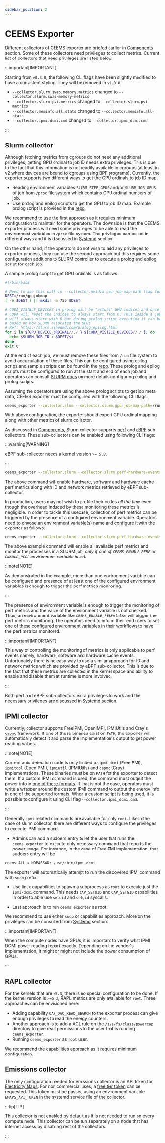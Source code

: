```yaml
---
sidebar_position: 2
---
```


# CEEMS Exporter

Different collectors of CEEMS exporter are briefed earlier in
[Components](../components/ceems-exporter.md) section. Some of these collectors need
privileges to collect metrics. Current list of collectors that need privileges are
listed below.

:::important[IMPORTANT]

Starting from `v0.3.0`, the following CLI flags have been slightly modified to have
a consistent styling. They will be removed in `v1.0.0`.

- `--collector.slurm.swap.memory.metrics` changed to `--collector.slurm.swap-memory-metrics`
- `--collector.slurm.psi.metrics` changed to `--collector.slurm.psi-metrics`
- `--collector.meminfo.all.stats` changed to `--collector.meminfo.all-stats`
- `--collector.ipmi.dcmi.cmd` changed to `--collector.ipmi_dcmi.cmd`

:::

## Slurm collector

Although fetching metrics from cgroups do not need any additional privileges, getting
GPU ordinal to job ID needs extra privileges. This is due to the fact that this
information is not readily available in cgroups (at least in v2 where devices are
bound to cgroups using BPF programs). Currently, the exporter supports two different
ways to get the GPU ordinals to job ID map.

- Reading environment variables `SLURM_STEP_GPUS` and/or `SLURM_JOB_GPUS` of job from
`/proc` file system which contains GPU ordinal numbers of job.
- Use prolog and epilog scripts to get the GPU to job ID map. Example prolog script
is provided in the [repo](https://github.com/mahendrapaipuri/ceems/tree/main/etc/slurm).

We recommend to use the first approach as it requires minimum configuration to maintain
for the operators. The downside is that the CEEMS exporter process will need some
privileges to be able to read the environment variables in `/proc` file system. The
privileges can be set in different ways and it is discussed in [Systemd](./systemd.md)
section.

On the other hand, if the operators do not wish to add any privileges to exporter
process, they can use the second approach but this requires some configuration additions
to SLURM controller to execute a prolog and epilog script for each job.

<!-- A sample prolog script to get job meta data is as follows:

```bash
#!/bin/bash

# Need to use this path in --collector.slurm.job-props-path flag for ceems_exporter
DEST=/run/slurmjobprops
[ -e $DEST ] || mkdir -m 755 $DEST

# Important to keep the order as SLURM_JOB_USER SLURM_JOB_ACCOUNT SLURM_JOB_NODELIST
echo $SLURM_JOB_USER $SLURM_JOB_ACCOUNT $SLURM_JOB_NODELIST > $DEST/$SLURM_JOB_ID
exit 0 
``` -->

A sample prolog script to get GPU ordinals is as follows:

```bash
#!/bin/bash

# Need to use this path in --collector.nvidia.gpu-job-map-path flag for ceems_exporter
DEST=/run/gpujobmap
[ -e $DEST ] || mkdir -m 755 $DEST

# CUDA_VISIBLE_DEVICES in prolog will be "actual" GPU indices and once job starts
# CUDA will reset the indices to always start from 0. Thus inside a job, CUDA_VISIBLE_DEVICES
# will always start with 0 but during prolog script execution it can be any ordinal index
# based on how SLURM allocated the GPUs
# Ref: https://slurm.schedmd.com/prolog_epilog.html
for i in ${GPU_DEVICE_ORDINAL//,/ } ${CUDA_VISIBLE_DEVICES//,/ }; do
  echo $SLURM_JOB_ID > $DEST/$i
done
exit 0 
```

At the end of each job, we must remove these files from `/run` file system to avoid
accumulation of these files. This can be configured using epilog scrips and sample
scripts can be found in the [repo](https://github.com/mahendrapaipuri/ceems/tree/main/etc/slurm/epilog.d).
These prolog and epilog scripts must be configured to run at the start and end of each
job and operators can consult [SLURM docs](https://slurm.schedmd.com/prolog_epilog.html)
on more details configuring epilog and prolog scripts.

Assuming the operators are using the above prolog scripts to get job meta data, CEEMS
exporter must be configured with the following CLI flags:

```bash
ceems_exporter --collector.slum --collector.slurm.gpu-job-map-path=/run/gpujobmap
```

With above configuration, the exporter should export GPU ordinal mapping
along with other metrics of slurm collector.

As discussed in [Components](../components/ceems-exporter.md#slurm-collector), Slurm
collector supports [perf](../components/ceems-exporter.md#perf-sub-collector) and
[eBPF](../components/ceems-exporter.md#ebpf-sub-collector) sub-collectors. These
sub-collectors can be enabled using following CLI flags:

:::warning[WARNING]

eBPF sub-collector needs a kernel version `>= 5.8`.

:::

```bash
ceems_exporter --collector.slurm --collector.slurm.perf-hardware-events --collector.slurm.perf-software-events --collector.slurm.perf-hardware-cache-events --collector.slurm.io-metrics --collector.slurm.network-metrics
```

The above command will enable hardware, software and hardware cache perf metrics along
with IO and network metrics retrieved by eBPF sub-collector.

In production, users may not wish to profile their codes _all the time_ even though
the overhead induced by these monitoring these metrics is negligible. In order to
tackle this usecase, collection of perf metrics can be triggered by the presence of
a configured environment variable. Operators need to choose an environment variable(s)
name and configure it with the exporter as follows:

```bash
ceems_exporter --collector.slurm --collector.slurm.perf-hardware-events --collector.slurm.perf-software-events --collector.slurm.perf-hardware-cache-events --collector.slurm.perf-env-var=CEEMS_ENABLE_PERF --collector.slurm.perf-env-var=ENABLE_PERF
```

The above example command will enable all available perf metrics and monitor the processes
in a SLURM job, _only if one of `CEEMS_ENABLE_PERF` or `ENABLE_PERF` environment variable is set_.

:::note[NOTE]

As demonstrated in the example, more than one environment variable can be configured and
presence of at least one of the configured environment variables is enough to trigger
the perf metrics monitoring.

:::

The presence of environment variable is enough to trigger the monitoring of perf metrics and
the value of the environment variable is not checked. Thus, an environment variable like
`CEEMS_ENABLE_PERF=false` will trigger the perf metrics monitoring. The operators need to
inform their end users to set one of these configured environment variables in their
workflows to have the perf metrics monitored.

:::important[IMPORTANT]

This way of controlling the monitoring of metrics is only applicable to perf events namely,
hardware, software and hardware cache events. Unfortunately there is no easy way to use a
similar approach for IO and network metrics which are provided by eBPF sub-collector. This
is due to the fact that these metrics are collected in the kernel space and ability to
enable and disable them at runtime is more involved.

:::

Both perf and eBPF sub-collectors extra privileges to work and the necessary privileges
are discussed in [Systemd](./systemd.md) section.

## IPMI collector

Currently, collector supports FreeIPMI, OpenIMPI, IPMIUtils and Cray's [`capmc`](https://cray-hpe.github.io/docs-csm/en-10/operations/power_management/cray_advanced_platform_monitoring_and_control_capmc/)
framework. If one of these binaries exist on `PATH`, the exporter will automatically
detect it and parse the implementation's output to get power reading values.

:::note[NOTE]

Current auto detection mode is only limited to `ipmi-dcmi` (FreeIPMI), `ipmitool`
(OpenIPMI), `ipmiutil` (IPMIUtils) and `capmc` (Cray) implementations. These binaries
must be on `PATH` for the exporter to detect them. If a custom IPMI command is used,
the command must output the power info in
[one of these formats](https://github.com/mahendrapaipuri/ceems/blob/c031e0e5b484c30ad8b6e2b68e35874441e9d167/pkg/collector/ipmi.go#L35-L92).
If that is not the case, operators must write a wrapper around the custom IPMI command
to output the energy info in one of the supported formats. When a custom script is being
used, it is possible to configure it using CLI flag `--collector.ipmi_dcmi.cmd`.

:::

Generally `ipmi` related commands are available for only `root`. Like in the case of
slurm collector, there are different ways to configure the privileges to execute
IPMI command.

- Admins can add a sudoers entry to let the user that runs the `ceems_exporter` to
execute only necessary command that reports the power usage. For instance, in the case of FreeIPMI
implementation, that sudoers entry will be

```plain
ceems ALL = NOPASSWD: /usr/sbin/ipmi-dcmi
```

The exporter will automatically attempt to run the discovered IPMI command with `sudo`
prefix.

- Use linux capabilities to spawn a subprocess as `root` to execute just the `ipmi-dcmi`
command. This needs `CAP_SETUID` and `CAP_SETGID` capabilities in order to able use `setuid` and
`setgid` syscalls.

- Last approach is to run `ceems_exporter` as root.

We recommend to use either `sudo` or capabilities approach. More on the privileges
can be consulted from [Systemd](./systemd.md) section.

:::important[IMPORTANT]

When the compute nodes have GPUs, it is important to verify what IPMI DCMI
power reading report exactly. Depending on the vendor's implementation, it might or
might not include the power consumption of GPUs.

:::

## RAPL collector

For the kernels that are `<5.3`, there is no special configuration to be done. If the
kernel version is `>=5.3`, RAPL metrics are only available for `root`. Three approaches
can be envisioned here:

- Adding capability `CAP_DAC_READ_SEARCH` to the exporter process can give enough
privileges to read the energy counters.
- Another approach is to add a ACL rule on the `/sys/fs/class/powercap`
directory to give read permissions to the user that is running `ceems_exporter`.
- Running `ceems_exporter` as `root` user.

We recommend the capabilities approach as it requires minimum configuration.

## Emissions collector

The only configuration needed for emissions collector is an API token for
[Electricity Maps](https://app.electricitymaps.com/map). For non commercial uses,
a [free tier token](https://www.electricitymaps.com/free-tier-api) can be requested.
This token must be passed using an environment variable `EMAPS_API_TOKEN` in the
systemd service file of the collector.

:::tip[TIP]

This collector is not enabled by default as it is not needed to run on every compute node.
This collector can be run separately on a node that has internet access by disabling
rest of the collectors.

:::
